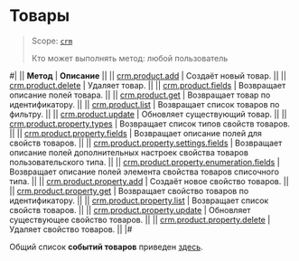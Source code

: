 # Товары

> Scope: [`crm`](../../../scopes/permissions.md)
>
> Кто может выполнять метод: любой пользователь

#|
|| **Метод** | **Описание** ||
|| [crm.product.add](./crm-product-add.md) | Создаёт новый товар. ||
|| [crm.product.delete](./crm-product-delete.md) | Удаляет товар. ||
|| [crm.product.fields](./crm-product-fields.md) | Возвращает описание полей товара. ||
|| [crm.product.get](./crm-product-get.md) | Возвращает товар по идентификатору. ||
|| [crm.product.list](./crm-product-list.md) | Возвращает список товаров по фильтру. ||
|| [crm.product.update](./crm-product-update.md) | Обновляет существующий товар. ||
|| [crm.product.property.types](./crm-product-property-types.md) | Возвращает список типов свойств товаров. ||
|| [crm.product.property.fields](./crm-product-property-fields.md) | Возвращает описание полей для свойств товаров. ||
|| [crm.product.property.settings.fields](./crm-product-property-settings-fields.md) | Возвращает описание полей дополнительных настроек свойства товаров пользовательского типа. ||
|| [crm.product.property.enumeration.fields](./crm-product-property-enumeration-fields.md) | Возвращает описание полей элемента свойства товаров списочного типа. ||
|| [crm.product.property.add](./crm-product-property-add.md) | Создаёт новое свойство товаров. ||
|| [crm.product.property.get](./crm-product-property-get.md) | Возвращает свойство товаров по идентификатору. ||
|| [crm.product.property.list](./crm-product-property-list.md) | Возвращает список свойств товаров. ||
|| [crm.product.property.update](./crm-product-property-update.md) | Обновляет существующее свойство товаров. ||
|| [crm.product.property.delete](./crm-product-property-delete.md) | Удаляет свойство товаров. ||
|#

Общий список **событий товаров** приведен [здесь](./events-custom/index.md).